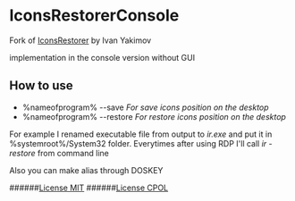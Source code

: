# IconsRestorerConsole
Fork of [IconsRestorer](http://www.codeproject.com/Articles/639486/Save-and-restore-icon-positions-on-desktop) by Ivan Yakimov

implementation in the console version without GUI

## How to use
* %nameofprogram% --save *For save icons position on the desktop*
* %nameofprogram% --restore *For restore icons position on the desktop*

For example I renamed executable file from output to *ir.exe* and put it in %systemroot%/System32 folder. Everytimes after using RDP I'll call *ir -restore* from command line

Also you can make alias through DOSKEY

######[License MIT](https://github.com/Sparin/IconsRestorerConsole/blob/master/LICENSE.md)
######[License CPOL](https://www.codeproject.com/info/cpol10.aspx)

